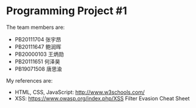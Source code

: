 # Programming Project #1

The team members are:

* PB20111704 张宇昂
* PB20111647 鲍润晖
* PB20000103 王炳勋
* PB20111651 何泽昊
* PB19071508 唐思渝

My references are:

* HTML, CSS, JavaScript: http://www.w3schools.com/
* XSS: https://www.owasp.org/index.php/XSS Filter Evasion Cheat Sheet
